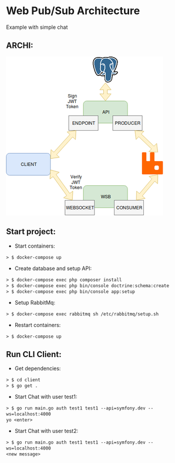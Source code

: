 # Web Pub/Sub Architecture
Example with simple chat

## ARCHI:
![schema](docs/schema.png)

## Start project:
* Start containers:
```
> $ docker-compose up
```
* Create database and setup API:
```
> $ docker-compose exec php composer install
> $ docker-compose exec php bin/console doctrine:schema:create
> $ docker-compose exec php bin/console app:setup
```
* Setup RabbitMq:
```
> $ docker-compose exec rabbitmq sh /etc/rabbitmq/setup.sh
```

* Restart containers:
```
> $ docker-compose up
```

## Run CLI Client:
* Get dependencies:
```
> $ cd client
> $ go get .
```

* Start Chat with user test1:
```
> $ go run main.go auth test1 test1 --api=symfony.dev --ws=localhost:4000
yo <enter>
```

* Start Chat with user test2:
```
> $ go run main.go auth test1 test1 --api=symfony.dev --ws=localhost:4000
<new message>
```
